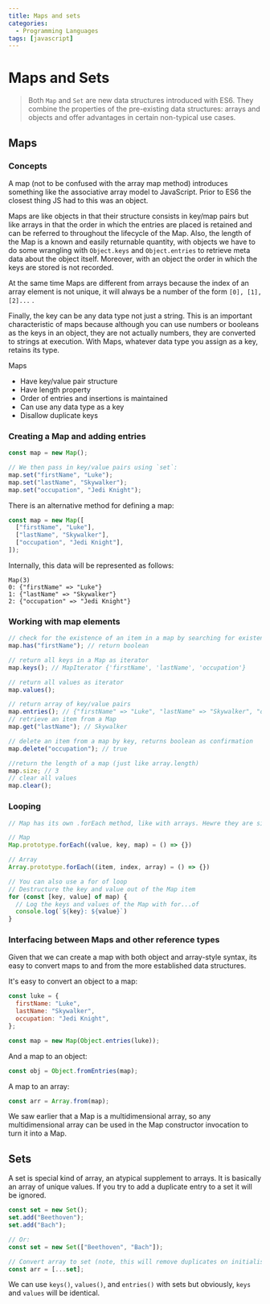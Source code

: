 ```yaml
---
title: Maps and sets
categories:
  - Programming Languages
tags: [javascript]
---
```


# Maps and Sets

> Both `Map` and `Set` are new data structures introduced with ES6. They combine the properties of the pre-existing data structures: arrays and objects and offer advantages in certain non-typical use cases.

## Maps

### Concepts

A map (not to be confused with the array map method) introduces something like the associative array model to JavaScript. Prior to ES6 the closest thing JS had to this was an object.

Maps are like objects in that their structure consists in key/map pairs but like arrays in that the order in which the entries are placed is retained and can be referred to throughout the lifecycle of the Map. Also, the length of the Map is a known and easily returnable quantity, with objects we have to do some wrangling with `Object.keys` and `Object.entries` to retrieve meta data about the object itself. Moreover, with an object the order in which the keys are stored is not recorded.

At the same time Maps are different from arrays because the index of an array element is not unique, it will always be a number of the form `[0], [1], [2]...` .

Finally, the key can be any data type not just a string. This is an important characteristic of maps because although you can use numbers or booleans as the keys in an object, they are not actually numbers, they are converted to strings at execution. With Maps, whatever data type you assign as a key, retains its type.

Maps

- Have key/value pair structure
- Have length property
- Order of entries and insertions is maintained
- Can use any data type as a key
- Disallow duplicate keys

### Creating a Map and adding entries

```jsx
const map = new Map();

// We then pass in key/value pairs using `set`:
map.set("firstName", "Luke");
map.set("lastName", "Skywalker");
map.set("occupation", "Jedi Knight");
```

There is an alternative method for defining a map:

```jsx
const map = new Map([
  ["firstName", "Luke"],
  ["lastName", "Skywalker"],
  ["occupation", "Jedi Knight"],
]);
```

Internally, this data will be represented as follows:

```
Map(3)
0: {"firstName" => "Luke"}
1: {"lastName" => "Skywalker"}
2: {"occupation" => "Jedi Knight"}
```

### Working with map elements

```jsx
// check for the existence of an item in a map by searching for existence of key
map.has("firstName"); // return boolean

// return all keys in a Map as iterator
map.keys(); // MapIterator {'firstName', 'lastName', 'occupation'}

// return all values as iterator
map.values();

// return array of key/value pairs
map.entries(); // {"firstName" => "Luke", "lastName" => "Skywalker", "occupation" => "Jedi Knight"}
// retrieve an item from a Map
map.get("lastName"); // Skywalker

// delete an item from a map by key, returns boolean as confirmation
map.delete("occupation"); // true

//return the length of a map (just like array.length)
map.size; // 3
// clear all values
map.clear();
```

### Looping

```jsx
// Map has its own .forEach method, like with arrays. Hewre they are side by side

// Map
Map.prototype.forEach((value, key, map) = () => {})

// Array
Array.prototype.forEach((item, index, array) = () => {})

// You can also use a for of loop
// Destructure the key and value out of the Map item
for (const [key, value] of map) {
  // Log the keys and values of the Map with for...of
  console.log(`${key}: ${value}`)
}
```

### Interfacing between Maps and other reference types

Given that we can create a map with both object and array-style syntax, its easy to convert maps to and from the more established data structures.

It's easy to convert an object to a map:

```jsx
const luke = {
  firstName: "Luke",
  lastName: "Skywalker",
  occupation: "Jedi Knight",
};

const map = new Map(Object.entries(luke));
```

And a map to an object:

```jsx
const obj = Object.fromEntries(map);
```

A map to an array:

```jsx
const arr = Array.from(map);
```

We saw earlier that a Map is a multidimensional array, so any multidimensional array can be used in the Map constructor invocation to turn it into a Map.

## Sets

A set is special kind of array, an atypical supplement to arrays. It is basically an array of unique values. If you try to add a duplicate entry to a set it will be ignored.

```jsx
const set = new Set();
set.add("Beethoven");
set.add("Bach");

// Or:
const set = new Set(["Beethoven", "Bach"]);

// Convert array to set (note, this will remove duplicates on initialisation)
const arr = [...set];
```

We can use `keys()`, `values()`, and `entries()` with sets but obviously, `keys` and `values` will be identical.
